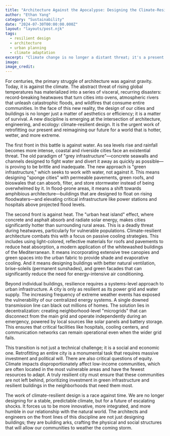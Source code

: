 ```yaml
---
title: "Architecture Against the Apocalypse: Designing the Climate-Resilient City"
author: "Ethan Yang"
category: "Sustainability"
date: "2024-07-30T00:00:00.000Z"
layout: "layouts/post.njk"
tags:
  - resilient design
  - architecture
  - urban planning
  - climate adaptation
excerpt: "Climate change is no longer a distant threat; it's a present reality of fires, floods, and extreme heat. The survival of our cities depends on a new generation of architects and engineers who are designing for a world of extremes."
image: 
image_credit: 
---
```


For centuries, the primary struggle of architecture was against gravity. Today, it is against the climate. The abstract threat of rising global temperatures has materialized into a series of visceral, recurring disasters: record-breaking heatwaves that turn cities into ovens, atmospheric rivers that unleash catastrophic floods, and wildfires that consume entire communities. In the face of this new reality, the design of our cities and buildings is no longer just a matter of aesthetics or efficiency; it is a matter of survival. A new discipline is emerging at the intersection of architecture, engineering, and ecology: climate-resilient design. It is the urgent work of retrofitting our present and reimagining our future for a world that is hotter, wetter, and more extreme.

The first front in this battle is against water. As sea levels rise and rainfall becomes more intense, coastal and riverside cities face an existential threat. The old paradigm of "grey infrastructure"—concrete seawalls and channels designed to fight water and divert it away as quickly as possible—is proving to be brittle and inadequate. The new approach is "green infrastructure," which seeks to work *with* water, not against it. This means designing "sponge cities" with permeable pavements, green roofs, and bioswales that can absorb, filter, and store stormwater instead of being overwhelmed by it. In flood-prone areas, it means a shift towards amphibious architecture—buildings that are designed to float on rising floodwaters—and elevating critical infrastructure like power stations and hospitals above projected flood levels.

The second front is against heat. The "urban heat island" effect, where concrete and asphalt absorb and radiate solar energy, makes cities significantly hotter than surrounding rural areas. This is a deadly threat during heatwaves, particularly for vulnerable populations. Climate-resilient architecture combats this with a focus on passive cooling strategies. This includes using light-colored, reflective materials for roofs and pavements to reduce heat absorption, a modern application of the whitewashed buildings of the Mediterranean. It means incorporating extensive tree canopies and green spaces into the urban fabric to provide shade and evaporative cooling. And it means designing buildings with better natural ventilation, brise-soleils (permanent sunshades), and green facades that can significantly reduce the need for energy-intensive air conditioning.

Beyond individual buildings, resilience requires a systems-level approach to urban infrastructure. A city is only as resilient as its power grid and water supply. The increasing frequency of extreme weather events has exposed the vulnerability of our centralized energy systems. A single downed transmission line can black out millions of homes. The solution lies in decentralization: creating neighborhood-level "microgrids" that can disconnect from the main grid and operate independently during an emergency, powered by local sources like solar panels and battery storage. This ensures that critical facilities like hospitals, cooling centers, and communication networks can remain operational even when the wider grid fails.

This transition is not just a technical challenge; it is a social and economic one. Retrofitting an entire city is a monumental task that requires massive investment and political will. There are also critical questions of equity. Climate impacts disproportionately affect low-income communities, which are often located in the most vulnerable areas and have the fewest resources to adapt. A truly resilient city must ensure that these communities are not left behind, prioritizing investment in green infrastructure and resilient buildings in the neighborhoods that need them most.

The work of climate-resilient design is a race against time. We are no longer designing for a stable, predictable climate, but for a future of escalating shocks. It forces us to be more innovative, more integrated, and more humble in our relationship with the natural world. The architects and engineers on the front lines of this discipline are not just designing buildings; they are building arks, crafting the physical and social structures that will allow our communities to weather the coming storm.
